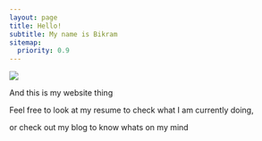 ```yaml
---
layout: page
title: Hello!
subtitle: My name is Bikram
sitemap:
  priority: 0.9
---
```


<img src="{{ 'assets/img/pic.png' | prepend: site.baseurl }}" id="about-img">

<div id="describe-text">
	<p>And this is my website thing</p>
	<p>Feel free to look at my resume to check what I am currently doing,<p>
	<p> or check out my blog to know whats on my mind</p>

